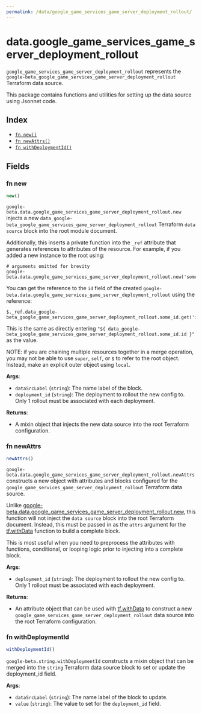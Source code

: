 ```yaml
---
permalink: /data/google_game_services_game_server_deployment_rollout/
---
```


# data.google_game_services_game_server_deployment_rollout

`google_game_services_game_server_deployment_rollout` represents the `google-beta_google_game_services_game_server_deployment_rollout` Terraform data source.



This package contains functions and utilities for setting up the data source using Jsonnet code.


## Index

* [`fn new()`](#fn-new)
* [`fn newAttrs()`](#fn-newattrs)
* [`fn withDeploymentId()`](#fn-withdeploymentid)

## Fields

### fn new

```ts
new()
```


`google-beta.data.google_game_services_game_server_deployment_rollout.new` injects a new `data_google-beta_google_game_services_game_server_deployment_rollout` Terraform `data source`
block into the root module document.

Additionally, this inserts a private function into the `_ref` attribute that generates references to attributes of the
resource. For example, if you added a new instance to the root using:

    # arguments omitted for brevity
    google-beta.data.google_game_services_game_server_deployment_rollout.new('some_id')

You can get the reference to the `id` field of the created `google-beta.data.google_game_services_game_server_deployment_rollout` using the reference:

    $._ref.data_google-beta_google_game_services_game_server_deployment_rollout.some_id.get('id')

This is the same as directly entering `"${ data_google-beta_google_game_services_game_server_deployment_rollout.some_id.id }"` as the value.

NOTE: if you are chaining multiple resources together in a merge operation, you may not be able to use `super`, `self`,
or `$` to refer to the root object. Instead, make an explicit outer object using `local`.

**Args**:
  - `dataSrcLabel` (`string`): The name label of the block.
  - `deployment_id` (`string`): The deployment to rollout the new config to. Only 1 rollout must be associated with each deployment.

**Returns**:
- A mixin object that injects the new data source into the root Terraform configuration.


### fn newAttrs

```ts
newAttrs()
```


`google-beta.data.google_game_services_game_server_deployment_rollout.newAttrs` constructs a new object with attributes and blocks configured for the `google_game_services_game_server_deployment_rollout`
Terraform data source.

Unlike [google-beta.data.google_game_services_game_server_deployment_rollout.new](#fn-googlegameservicesgameserverdeploymentrolloutnew), this function will not inject the `data source`
block into the root Terraform document. Instead, this must be passed in as the `attrs` argument for the
[tf.withData](https://github.com/tf-libsonnet/core/tree/main/docs#fn-withdata) function to build a complete block.

This is most useful when you need to preprocess the attributes with functions, conditional, or looping logic prior to
injecting into a complete block.

**Args**:
  - `deployment_id` (`string`): The deployment to rollout the new config to. Only 1 rollout must be associated with each deployment.

**Returns**:
  - An attribute object that can be used with [tf.withData](https://github.com/tf-libsonnet/core/tree/main/docs#fn-withdata) to construct a new `google_game_services_game_server_deployment_rollout` data source into the root Terraform configuration.


### fn withDeploymentId

```ts
withDeploymentId()
```

`google-beta.string.withDeploymentId` constructs a mixin object that can be merged into the `string`
Terraform data source block to set or update the deployment_id field.



**Args**:
  - `dataSrcLabel` (`string`): The name label of the block to update.
  - `value` (`string`): The value to set for the `deployment_id` field.
